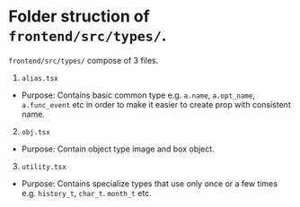 # Folder struction of `frontend/src/types/`.

`frontend/src/types/` compose of 3 files.
1.  `alias.tsx`
-   Purpose: Contains basic common type e.g. `a.name`, `a.opt_name`, `a.func_event` etc in order to make it easier to create prop with consistent name.
2.  `obj.tsx`
-   Purpose: Contain object type image and box object.
3.  `utility.tsx`
-   Purpose: Contains specialize types that use only once or a few times e.g. `history_t`, `char_t`. `month_t` etc.

